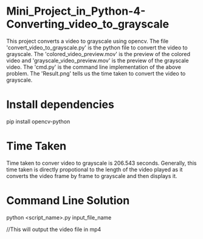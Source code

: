 # Mini_Project_in_Python-4-Converting_video_to_grayscale


This project converts a video to grayscale using opencv. The file 'convert_video_to_grayscale.py' is the python file to convert the video to grayscale. The 'colored_video_preview.mov' is the preview of the colored video and 'grayscale_video_preview.mov' is the preview of the grayscale video. The 'cmd.py' is the command line implementation of the above problem. The 'Result.png' tells us the time taken to convert the video to grayscale. 


# Install dependencies

pip install opencv-python 

# Time Taken

Time taken to conver  video to grayscale is 206.543 seconds. Generally, this time taken is directly propotional to the length of the video played as it converts the video frame by frame to grayscale and then displays it. 

# Command Line Solution

python <script_name>.py input_file_name

//This will output the video file in mp4
